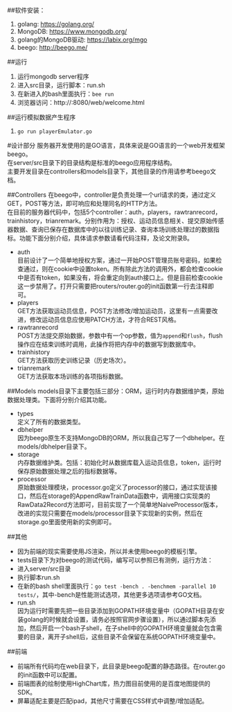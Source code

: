 ##软件安装：
1. golang: https://golang.org/
2. MongoDB: https://www.mongodb.org/
3. golang的MongoDB驱动: https://labix.org/mgo
4. beego: http://beego.me/

##运行
1. 运行mongodb server程序
2. 进入src目录，运行脚本：run.sh
3. 在新进入的bash里面执行：`bee run`
4. 浏览器访问：http://<ip>:8080/web/welcome.html

##运行模拟数据产生程序
1. `go run playerEmulator.go`

#设计部分
服务器开发使用的是GO语言，具体来说是GO语言的一个web开发框架beego。  
在server/src目录下的目录结构是标准的beego应用程序结构。  
主要开发目录在controllers和models目录下，其他目录的作用请参考beego文档。  

##Controllers
在beego中，controller是负责处理一个url请求的类，通过定义GET，POST等方法，即可响应和处理同名的HTTP方法。  
在目前的服务器代码中，包括5个controller：auth，players，rawtranrecord，trainhistory，trianremark。分别作用为：授权、运动员信息相关、提交原始传感器数据、查询已保存在数据库中的以往训练记录、查询本场训练处理过的数据指标。功能下面分别介绍，具体请求参数请看代码注释，及论文附录B。
+  auth  
目前设计了一个简单地授权方案，通过一开始POST管理员账号密码，如果检查通过，则在cookie中设置token。所有除此方法的调用外，都会检查cookie中是否有token，如果没有，将会重定向到auth接口上。但是目前检查cookie这一步禁用了。打开只需要把routers/router.go的init函数第一行去注释即可。
+  players  
GET方法获取运动员信息，POST方法修改/增加运动员，这里有一点需要改进，修改运动员信息应使用PATCH方法，才符合REST风格。
+  rawtranrecord  
POST方法提交原始数据，参数中有一个op参数，值为`append`和`flush`，flush操作应在结束训练时调用，此操作将把内存中的数据写到数据库中。
+  trainhistory  
GET方法获取历史训练记录（历史场次）。
+  trianremark  
GET方法获取本场训练的各项指标数据。

##Models
models目录下主要包括三部分：ORM，运行时内存数据维护类，原始数据处理类。下面将分别介绍其功能。
+  types  
定义了所有的数据类型。
+  dbhelper  
因为beego原生不支持MongoDB的ORM，所以我自己写了一个dbhelper。在models/dbhelper目录下。
+  storage  
内存数据维护类。包括：初始化时从数据库载入运动员信息，token，运行时保存原始数据处理之后的指标数据等。
+  processor  
原始数据处理模块，processor.go定义了processor的接口，通过实现该接口，然后在storage的AppendRawTrainData函数中，调用接口实现类的RawData2Record方法即可，目前实现了一个简单地NaiveProcessor版本，改进的实现只需要在models/processor目录下实现新的实例，然后在storage.go里面使用新的实例即可。

##其他
+  因为前端的现实需要使用JS渲染，所以并未使用beego的模板引擎。
+  tests目录下为对beego的测试代码，编写可以参照已有测例，运行方法：
  +  进入server/src目录
  +  执行脚本run.sh
  +  在新的bash shell里面执行：`go test -bench . -benchmem -parallel 10 tests/`，其中-bench是性能测试选项，其他更多选项请参考GO文档。
+  run.sh  
因为运行时需要先把一些目录添加到GOPATH环境变量中（GOPATH目录在安装golang的时候就会设置，请务必按照官网步骤设置），所以通过脚本先添加，然后开启一个bash子shell，在子shell中的GOPATH环境变量就会包含需要的目录，离开子shell后，这些目录不会保留在系统GOPATH环境变量中。

##前端
+  前端所有代码均在web目录下，此目录是beego配置的静态路径。在router.go的init函数中可以配置。
+  前端图表的绘制使用HighChart库，热力图目前使用的是百度地图提供的SDK。
+  屏幕适配主要是匹配ipad，其他尺寸需要在CSS样式中调整/增加适配。